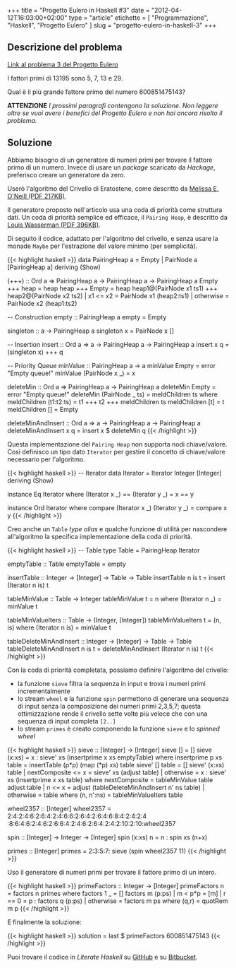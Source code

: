+++
title      = "Progetto Eulero in Haskell #3"
date       = "2012-04-12T16:03:00+02:00"
type       = "article"
etichette  = [ "Programmazione", "Haskell", "Progetto Eulero" ]
slug       = "progetto-eulero-in-haskell-3"
+++

## Descrizione del problema
[Link al problema 3 del Progetto Eulero](http://projecteuler.net/problem=3)

I fattori primi di 13195 sono 5, 7, 13 e 29.

Qual è il più grande fattore primo del numero 600851475143?

__ATTENZIONE__
_I prossimi paragrafi contengono la soluzione. Non leggere oltre se vuoi avere i benefici
del Progetto Eulero e non hai ancora risolto il problema._

<!--more-->
## Soluzione
Abbiamo bisogno di un generatore di numeri primi per trovare il fattore primo di un numero.
Invece di usare un _package_ scaricato da _Hackage_, preferisco creare un generatore da zero.

Userò l'algoritmo del Crivello di Eratostene, come descritto da
[Melissa E. O'Neill (PDF 217KB)](http://www.cs.hmc.edu/~oneill/papers/Sieve-JFP.pdf).

Il generatore proposto nell'articolo usa una coda di priorità come struttura dati.
Un coda di priorità semplice ed efficace, il `Pairing Heap`, è descritto da
[Louis Wasserman (PDF 396KB)](http://themonadreader.files.wordpress.com/2010/05/issue16.pdf).

Di seguito il codice, adattato per l'algoritmo del crivello, e senza usare la monade `Maybe`
per l'estrazione del valore minimo (per semplicità).

{{< highlight haskell >}}
data PairingHeap a  =  Empty
                    |  PairNode a [PairingHeap a]
                       deriving (Show)

(+++)              :: Ord a => PairingHeap a -> PairingHeap a -> PairingHeap a
Empty  +++  heap   =  heap
heap   +++  Empty  =  heap
heap1@(PairNode x1 ts1)  +++  heap2@(PairNode x2 ts2)
    | x1 <= x2     =  PairNode x1 (heap2:ts1)
    | otherwise    =  PairNode x2 (heap1:ts2)

-- Construction
empty  :: PairingHeap a
empty  =  Empty

singleton    :: a -> PairingHeap a
singleton x  =  PairNode x []

-- Insertion
insert      :: Ord a => a -> PairingHeap a -> PairingHeap a
insert x q  =  (singleton x) +++ q

-- Priority Queue
minValue                 :: PairingHeap a ->  a
minValue Empty           =  error "Empty queue!"
minValue (PairNode x _)  =  x

deleteMin                  :: Ord a => PairingHeap a -> PairingHeap a
deleteMin Empty            =  error "Empty queue!"
deleteMin (PairNode _ ts)  =  meldChildren ts
    where
      meldChildren (t1:t2:ts)  =  t1 +++ t2 +++ meldChildren ts
      meldChildren [t]         =  t
      meldChildren []          =  Empty

deleteMinAndInsert      :: Ord a => a -> PairingHeap a -> PairingHeap a
deleteMinAndInsert x q  =  insert x $ deleteMin q
{{< /highlight >}}

Questa implementazione del `Pairing Heap` non supporta nodi chiave/valore.
Così definisco un tipo dato `Iterator` per gestire il concetto di chiave/valore necessario per l'algoritmo.

{{< highlight haskell >}}
-- Iterator
data Iterator = Iterator Integer [Integer]
    deriving (Show)

instance Eq Iterator where
    (Iterator x _) == (Iterator y _) = x == y

instance Ord Iterator where
    compare (Iterator x _) (Iterator y _) = compare x y
{{< /highlight >}}

Creo anche un `Table` _type alias_ e qualche funzione di utilità per nascondere
all'algoritmo la specifica implementazione della coda di priorità.

{{< highlight haskell >}}
-- Table
type Table = PairingHeap Iterator

emptyTable  :: Table
emptyTable  =  empty

insertTable         :: Integer -> [Integer] -> Table -> Table
insertTable n is t  =  insert (Iterator n is) t

tableMinValue    :: Table -> Integer
tableMinValue t  =  n
    where
      (Iterator n _) = minValue t

tableMinValueIters    :: Table -> (Integer, [Integer])
tableMinValueIters t  =  (n, is)
    where
      (Iterator n is)  =  minValue t

tableDeleteMinAndInsert         :: Integer -> [Integer] -> Table -> Table
tableDeleteMinAndInsert n is t  =  deleteMinAndInsert (Iterator n is) t
{{< /highlight >}}

Con la coda di priorità completata, possiamo definire l'algoritmo del crivello:

* la funzione `sieve` filtra la sequenza in input e trova i numeri primi incrementalmente
* lo stream `wheel` e la funzione `spin` permettono di generare una sequenza di input
  senza la composizione dei numeri primi 2,3,5,7; questa ottimizzazione rende il crivello
  sette volte più veloce che con una sequenza di input completa `[2..]`
* lo stream `primes` è creato componendo la funzione `sieve` e lo _spinned wheel_

{{< highlight haskell >}}
sieve         :: [Integer] -> [Integer]
sieve []      =  []
sieve (x:xs)  =  x : sieve' xs (insertprime x xs emptyTable)
    where
      insertprime p xs table  =  insertTable (p*p) (map (*p) xs) table
      sieve' [] table  =  []
      sieve' (x:xs) table
          | nextComposite <= x  =  sieve' xs (adjust table)
          | otherwise           =  x : sieve' xs (insertprime x xs table)
          where
            nextComposite  =  tableMinValue table
            adjust table
                | n <= x     =  adjust (tableDeleteMinAndInsert n' ns table)
                | otherwise  =  table
                where
                  (n, n':ns)  =  tableMinValueIters table

wheel2357 :: [Integer]
wheel2357 = 2:4:2:4:6:2:6:4:2:4:6:6:2:6:4:2:6:4:6:8:4:2:4:2:4
            :8:6:4:6:2:4:6:2:6:6:4:2:4:6:2:6:4:2:4:2:10:2:10:wheel2357

spin           :: [Integer] -> Integer -> [Integer]
spin (x:xs) n  =  n : spin xs (n+x)

primes  :: [Integer]
primes  =  2:3:5:7: sieve (spin wheel2357 11)
{{< /highlight >}}

Uso il generatore di numeri primi per trovare il fattore primo di un intero.

{{< highlight haskell >}}
primeFactors    :: Integer -> [Integer]
primeFactors n  =  factors n primes
    where
      factors 1 _                   =  []
      factors m (p:ps) | m < p*p    =  [m]
                       | r == 0     =  p : factors q (p:ps)
                       | otherwise  =  factors m ps
                       where (q,r)  =  quotRem m p
{{< /highlight >}}

E finalmente la soluzione:

{{< highlight haskell >}}
solution = last $ primeFactors 600851475143
{{< /highlight >}}

Puoi trovare il codice in _Literate Haskell_ su [GitHub](https://github.com/maurotrb/mt-euler)
e su [Bitbucket](https://bitbucket.org/maurotrb/mt-euler).
